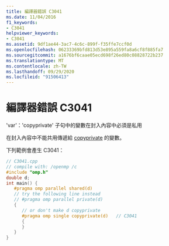 ```yaml
---
title: 編譯器錯誤 C3041
ms.date: 11/04/2016
f1_keywords:
- C3041
helpviewer_keywords:
- C3041
ms.assetid: 9df1ae44-3ac7-4c6c-899f-f35ffe7ccf0d
ms.openlocfilehash: 06233369bfd813d53e895a559fa8a6cf8f885fa7
ms.sourcegitcommit: a1676bf6caae05ecd698f26ed80c08828722b237
ms.translationtype: MT
ms.contentlocale: zh-TW
ms.lasthandoff: 09/29/2020
ms.locfileid: "91506413"
---
```

# <a name="compiler-error-c3041"></a>編譯器錯誤 C3041

'var'：'copyprivate' 子句中的變數在封入內容中必須是私用

在封入內容中不能共用傳遞給 [copyprivate](../../parallel/openmp/reference/openmp-clauses.md#copyprivate) 的變數。

下列範例會產生 C3041：

```cpp
// C3041.cpp
// compile with: /openmp /c
#include "omp.h"
double d;
int main() {
   #pragma omp parallel shared(d)
   // try the following line instead
   // #pragma omp parallel private(d)
   {
      // or don't make d copyprivate
      #pragma omp single copyprivate(d)   // C3041
      {
      }
   }
}
```
